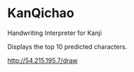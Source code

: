 # KanQichao
Handwriting Interpreter for Kanji

Displays the top 10 predicted characters.

http://54.215.195.7/draw
